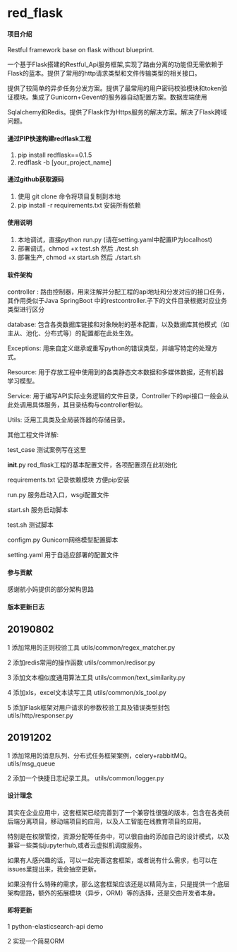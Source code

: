 # red_flask

#### 项目介绍

Restful framework base on flask without blueprint.

一个基于Flask搭建的Restful_Api服务框架,实现了路由分离的功能但无需依赖于Flask的蓝本。提供了常用的http请求类型和文件传输类型的相关接口。

提供了较简单的异步任务分发方案。提供了最常用的用户密码校验模块和token验证模块。集成了Gunicorn+Gevent的服务器自动配置方案。数据库端使用

Sqlalchemy和Redis。提供了Flask作为Https服务的解决方案。解决了Flask跨域问题。

#### 通过PIP快速构建redflask工程

1. pip install redflask==0.1.5
2. redflask -b [your_project_name]

#### 通过github获取源码

1. 使用 git clone 命令将项目复制到本地
2. pip install -r requirements.txt 安装所有依赖

#### 使用说明

1. 本地调试，直接python run.py (请在setting.yaml中配置IP为localhost)
2. 部署调试，chmod +x test.sh  然后 ./test.sh
3. 部署生产, chmod +x start.sh 然后 ./start.sh

#### 软件架构

controller : 路由控制器，用来注解并分配工程的api地址和分发对应的接口任务，其作用类似于Java SpringBoot 中的restcontroller.子下的文件目录根据对应业务类型进行区分

database: 包含各类数据库链接和对象映射的基本配置，以及数据库其他模式（如主从、池化、分布式等）的配置都在此处生效。

Exceptions: 用来自定义继承或重写python的错误类型，并编写特定的处理方式。

Resource: 用于存放工程中使用到的各类静态文本数据和多媒体数据，还有机器学习模型。

Service: 用于编写API实际业务逻辑的文件目录，Controller下的api接口一般会从此处调用具体服务，其目录结构与controller相似。

Utils: 泛用工具类及全局装饰器的存储目录。

其他工程文件详解:

test_case 测试案例写在这里

__init__.py  red_flask工程的基本配置文件，各项配置须在此初始化

requirements.txt  记录依赖模块 方便pip安装

run.py  服务启动入口，wsgi配置文件

start.sh  服务启动脚本

test.sh 测试脚本

configm.py  Gunicorn网络模型配置脚本

setting.yaml  用于自适应部署的配置文件

#### 参与贡献

感谢航小妈提供的部分架构思路

#### 版本更新日志

## 20190802 

1  添加常用的正则校验工具  utils/common/regex_matcher.py

2  添加redis常用的操作函数 utils/common/redisor.py

3  添加文本相似度通用算法工具  utils/common/text_similarity.py

4  添加xls，excel文本读写工具  utils/common/xls_tool.py

5  添加Flask框架对用户请求的参数校验工具及错误类型封包 utils/http/responser.py

## 20191202

1 添加常用的消息队列、分布式任务框架案例，celery+rabbitMQ。 utils/msg_queue

2 添加一个快捷日志纪录工具。 utils/common/logger.py

#### 设计理念

其实在企业应用中，这套框架已经完善到了一个兼容性很强的版本，包含在各类前后端分离项目，移动端项目的应用，以及人工智能在线教育项目的应用。

特别是在权限管控，资源分配等任务中，可以很自由的添加自己的设计模式，以及兼容一些类似jupyterhub,或者云虚拟机调度服务。

如果有人感兴趣的话，可以一起完善这套框架，或者说有什么需求，也可以在issues里提出来，我会抽空更新。

如果没有什么特殊的需求，那么这套框架应该还是以精简为主，只是提供一个底层架构思路，额外的拓展模块（异步，ORM）等的选择，还是交由开发者本身。

#### 即将更新

1 python-elasticsearch-api demo

2 实现一个简易ORM

